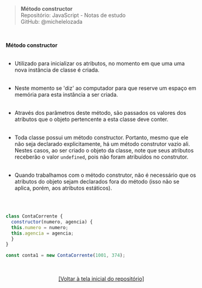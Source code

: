 > **Método constructor**    
> Repositório: JavaScript - Notas de estudo     
> GitHub: @michelelozada
&nbsp;
     
&nbsp;   

**Método constructor**  
&nbsp; 

- Utilizado para inicializar os atributos, no momento em que uma uma nova instância de classe 
é criada.  
&nbsp;  

- Neste momento se 'diz' ao computador para que reserve um espaço em memória para esta instância a ser criada.  
&nbsp;  

- Através dos parâmetros deste método, são passados os valores dos atributos que o objeto pertencente a 
esta classe deve conter.      
&nbsp;  

- Toda classe possui um método constructor. Portanto, mesmo que ele não seja declarado 
explicitamente, há um método construtor vazio ali. Nestes casos, ao ser criado o objeto da classe, 
note que seus atributos receberão o valor `undefined`, pois não foram atribuídos no construtor.  
&nbsp;  

- Quando trabalhamos com o método construtor, não é necessário que os atributos do objeto sejam
declarados fora do método (isso não se aplica, porém, aos atributos estáticos). 

&nbsp;  

```js

class ContaCorrente {
  constructor(numero, agencia) {
  this.numero = numero;
  this.agencia = agencia;
  }
}

const conta1 = new ContaCorrente(1001, 374);
```

&nbsp;

<div align="center">
<a href="https://github.com/michelelozada/JavaScript-Study-Notes">[Voltar à tela inicial do repositório]</a>
</div>